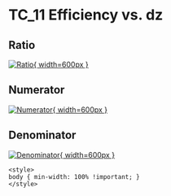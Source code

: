 # TC_11 Efficiency vs. dz

## Ratio

[![Ratio](../mtv/var/TC_11_eff_dz.png){ width=600px }](../mtv/var/TC_11_eff_dz.pdf)

## Numerator

[![Numerator](../mtv/num/TC_11_eff_dz_num.png){ width=600px }](../mtv/num/TC_11_eff_dz_num.pdf)

## Denominator

[![Denominator](../mtv/den/TC_11_eff_dz_den.png){ width=600px }](../mtv/den/TC_11_eff_dz_den.pdf)


``` {=html}
<style>
body { min-width: 100% !important; }
</style>
```
